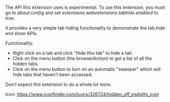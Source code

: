 The API this extension uses is experimental. To use this extension, you must go to *about:config* and set *extensions.webextensions.tabhide.enabled* to *true*.

It provides a very simple tab hiding functionality to demonstrate the tab.hide and show APIs.

Functionality:

* Right click on a tab and click "Hide this tab" to hide a tab.
* Click on the menu button (the browserAction) to get a list of all the hidden tabs.
* Click on the menu button to turn on an automatic "sweeper" which will hide tabs that haven't been accessed.

Don't expect this extension to do a whole lot more.

Icon: https://www.iconfinder.com/icons/326724/hidden_off_visibility_icon
